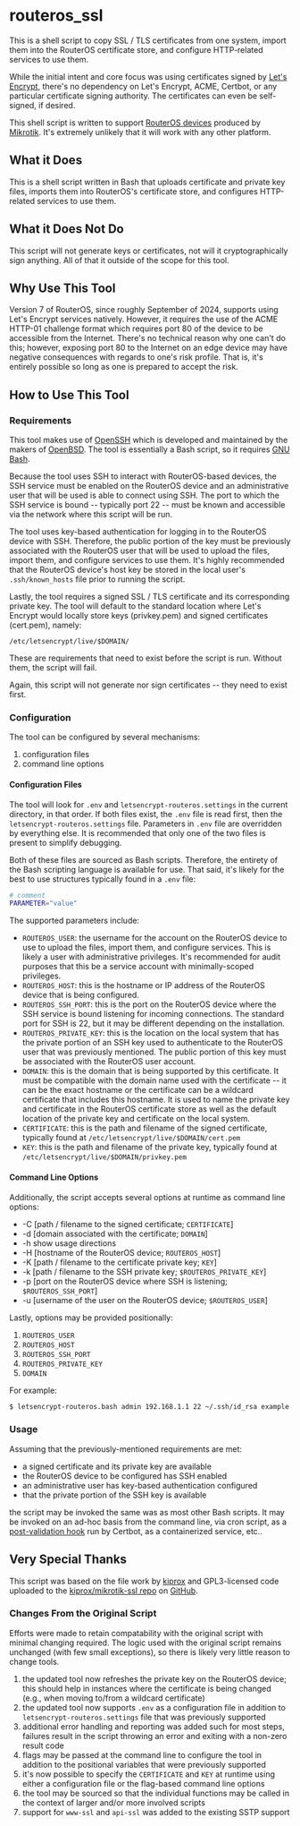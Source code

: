 # routeros_ssl

This is a shell script to copy SSL / TLS certificates from one system, import
them into the RouterOS certificate store, and configure HTTP-related services
to use them.

While the initial intent and core focus was using certificates signed by
[Let's Encrypt](https://letsencrypt.org/), there's no dependency on Let's
Encrypt, ACME, Certbot, or any particular certificate signing authority.  The
certificates can even be self-signed, if desired.

This shell script is written to support
[RouterOS devices](https://mikrotik.com/software/) produced by
[Mikrotik](https://mikrotik.com/).  It's extremely unlikely that it will work
with any other platform.

## What it Does

This is a shell script written in Bash that uploads certificate and private
key files, imports them into RouterOS's certificate store, and configures
HTTP-related services to use them.

## What it Does Not Do

This script will not generate keys or certificates, not will it
cryptographically sign anything.  All of that it outside of the scope for this
tool.

## Why Use This Tool

Version 7 of RouterOS, since roughly September of 2024, supports using
Let's Encrypt services natively.  However, it requires the use of the ACME
HTTP-01 challenge format which requires port 80 of the device to be
accessible from the Internet.  There's no technical reason why one can't do
this; however, exposing port 80 to the Internet on an edge device may have
negative consequences with regards to one's risk profile.  That is, it's
entirely possible so long as one is prepared to accept the risk.

## How to Use This Tool

### Requirements

This tool makes use of [OpenSSH](https://openssh.org/) which is developed and
maintained by the makers of [OpenBSD](https://openbsd.org/).  The tool is
essentially a Bash script, so it requires
[GNU Bash](https://gnu.org/software/bash/).

Because the tool uses SSH to interact with RouterOS-based devices, the SSH
service must be enabled on the RouterOS device and an administrative user that
will be used is able to connect using SSH.  The port to which the SSH service
is bound -- typically port 22 -- must be known and accessible via the network
where this script will be run.

The tool uses key-based authentication for logging in to the RouterOS device
with SSH.  Therefore, the public portion of the key must be previously
associated with the RouterOS user that will be used to upload the files,
import them, and configure services to use them.  It's highly recommended that
the RouterOS device's host key be stored in the local user's `.ssh/known_hosts`
file prior to running the script.

Lastly, the tool requires a
signed SSL / TLS certificate and its corresponding private key.  The tool will
default to the standard location where Let's Encrypt would locally store
keys (privkey.pem) and signed certificates (cert.pem), namely:

`/etc/letsencrypt/live/$DOMAIN/`

These are requirements that need to exist before the script is run.  Without
them, the script will fail.

Again, this script will not generate nor sign certificates -- they need to
exist first.

### Configuration

The tool can be configured by several mechanisms:

1. configuration files
2. command line options

#### Configuration Files

The tool will look for `.env` and `letsencrypt-routeros.settings` in the
current directory, in that order.  If both files exist, the `.env` file is
read first, then the `letsencrypt-routeros.settings` file.  Parameters in
`.env` file are overridden by everything else.  It is recommended that only
one of the two files is present to simplify debugging.

Both of these files are sourced as Bash scripts.  Therefore, the entirety of
the Bash scripting language is available for use.  That said, it's likely for
the best to use structures typically found in a `.env` file:

```bash
# comment
PARAMETER="value"
```

The supported parameters include:

- `ROUTEROS_USER`: the username for the account on the RouterOS device to use
  to upload the files, import them, and configure services.  This is likely
  a user with administrative privileges.  It's recommended for audit purposes
  that this be a service account with minimally-scoped privileges.
- `ROUTEROS_HOST`: this is the hostname or IP address of the RouterOS device
  that is being configured.
- `ROUTEROS_SSH_PORT`: this is the port on the RouterOS device where the SSH
  service is bound listening for incoming connections.  The standard port for
  SSH is 22, but it may be different depending on the installation.
- `ROUTEROS_PRIVATE_KEY`: this is the location on the local system that has the
  private portion of an SSH key used to authenticate to the RouterOS user that
  was previously mentioned.  The public portion of this key must be associated
  with the RouterOS user account.
- `DOMAIN`: this is the domain that is being supported by this certificate.  It
  must be compatible with the domain name used with the certificate -- it can
  be the exact hostname or the certificate can be a wildcard certificate that
  includes this hostname.  It is used to name the private key and certificate
  in the RouterOS certificate store as well as the default location of the
  private key and certificate on the local system.
- `CERTIFICATE`: this is the path and filename of the signed certificate,
  typically found at `/etc/letsencrypt/live/$DOMAIN/cert.pem`
- `KEY`: this is the path and filename of the private key, typically found at
  `/etc/letsencrypt/live/$DOMAIN/privkey.pem`

#### Command Line Options

Additionally, the script accepts several options at runtime as command line
options:

- -C [path / filename to the signed certificate; `CERTIFICATE`]
- -d [domain associated with the certificate; `DOMAIN`]
- -h show usage directions
- -H [hostname of the RouterOS device; `ROUTEROS_HOST`]
- -K [path / filename to the certificate private key; `KEY`]
- -k [path / filename to the SSH private key; `$ROUTEROS_PRIVATE_KEY`]
- -p [port on the RouterOS device where SSH is listening; `$ROUTEROS_SSH_PORT`]
- -u [username of the user on the RouterOS device; `$ROUTEROS_USER`]

Lastly, options may be provided positionally:

1. `ROUTEROS_USER`
2. `ROUTEROS_HOST`
3. `ROUTEROS_SSH_PORT`
4. `ROUTEROS_PRIVATE_KEY`
5. `DOMAIN`

For example:

```bash
$ letsencrypt-routeros.bash admin 192.168.1.1 22 ~/.ssh/id_rsa example.com
```

### Usage

Assuming that the previously-mentioned requirements are met:
- a signed certificate and its private key are available
- the RouterOS device to be configured has SSH enabled
- an administrative user has key-based authentication configured
- that the private portion of the SSH key is available

the script may be invoked the same was as most other Bash scripts.  It may be
invoked on an ad-hoc basis from the command line, via cron script, as a
[post-validation hook](https://eff-certbot.readthedocs.io/en/stable/using.html#pre-and-post-validation-hooks)
run by Certbot, as a containerized service, etc..

## Very Special Thanks

This script was based on the file work by [kiprox](https://github.com/kiprox)
and GPL3-licensed code uploaded to the
[kiprox/mikrotik-ssl repo](https://github.com/kiprox/mikrotik-ssl) on
[GitHub](https://GitHub.com/).

### Changes From the Original Script

Efforts were made to retain compatability with the original script with
minimal changing required.  The logic used with the original script remains
unchanged (with few small exceptions), so there is likely very little reason
to change tools.

1. the updated tool now refreshes the private key on the RouterOS device; this
  should help in instances where the certificate is being changed (e.g., when
  moving to/from a wildcard certificate)
2. the updated tool now supports `.env` as a configuration file in addition to
  `letsencrypt-routeros.settings` file that was previously supported
3. additional error handling and reporting was added such for most steps,
  failures result in the script throwing an error and exiting with a non-zero
  result code
4. flags may be passed at the command line to configure the tool in addition to
  the positional variables that were previously supported
5. it's now possible to specify the `CERTIFICATE` and `KEY` at runtime using
  either a configuration file or the flag-based command line options
6. the tool may be sourced so that the individual functions may be called in
  the context of larger and/or more involved scripts
7. support for `www-ssl` and `api-ssl` was added to the existing SSTP
  support
